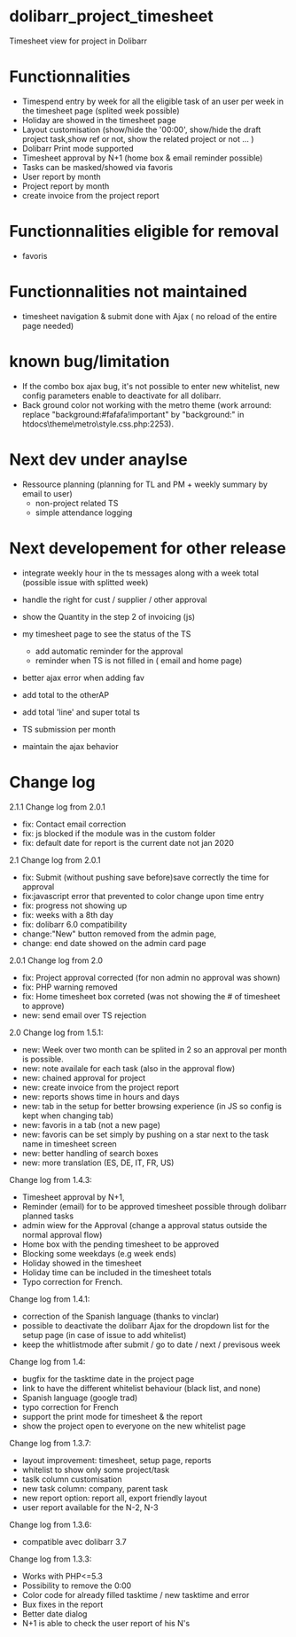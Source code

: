 # dolibarr_project_timesheet
Timesheet view for project in Dolibarr


# Functionnalities
 - Timespend entry by week for all the eligible task of an user per week in the timesheet page (splited week possible)
 - Holiday are showed in the timesheet page
 - Layout customisation (show/hide the '00:00', show/hide the draft project task,show ref or not, show the related project or not ... )
 - Dolibarr Print mode supported 
 - Timesheet approval by N+1 (home box & email reminder possible)
 - Tasks can be masked/showed via favoris
 - User report by month
 - Project report by month
 - create invoice from the project report

 
# Functionnalities eligible for removal
- favoris 

# Functionnalities not maintained
 - timesheet navigation & submit done with Ajax ( no reload of the entire page needed)

# known bug/limitation
- If the combo box ajax bug, it's not possible to enter new whitelist, new config parameters enable to deactivate for all dolibarr.
- Back ground color not working with the metro theme (work arround: replace "background:#fafafa!important" by "background:" in htdocs\theme\metro\style.css.php:2253).


# Next dev under anaylse
- Ressource planning  (planning for TL and PM + weekly summary by email to user)
    - non-project related TS 
    - simple attendance logging

# Next developement for other release
- integrate weekly hour in the ts messages along with a week total (possible issue with splitted week) 
- handle the right for cust /  supplier / other approval  
- show the Quantity in the step 2 of invoicing (js)
- my timesheet page to see the status of the TS
    - add automatic reminder for the approval
    - reminder when TS is not filled in ( email and home page)
- better ajax error when adding fav
- add total to the otherAP
- add total 'line' and super total ts
- TS submission per month

- maintain the ajax behavior




# Change log
2.1.1 Change log from 2.0.1
 - fix: Contact email correction
 - fix: js blocked if the module was in the custom folder
 - fix: default date for report is the current date not jan 2020

2.1 Change log from 2.0.1
- fix: Submit (without pushing save before)save correctly the time for approval
- fix:javascript error that prevented to color change upon time entry
- fix: progress not showing up
- fix: weeks with a 8th day
- fix: dolibarr 6.0 compatibility
- change:"New" button removed from the admin page,
- change: end date showed on the admin card page 

2.0.1 Change log from 2.0
 - fix: Project approval corrected (for non admin no approval was shown)
 - fix: PHP warning removed
 - fix: Home timesheet box correted (was not showing the # of timesheet to approve)
 - new: send email over TS rejection

2.0 Change log from 1.5.1:   
 - new: Week over two month can be splited in 2 so an approval per month is possible.
 - new: note availale for each task (also in the approval flow)    
 - new: chained approval for project
 - new: create invoice from the project report
 - new: reports shows time in hours and days
 - new: tab in the setup for better browsing experience (in JS so config is kept when changing tab)
 - new: favoris in a tab (not a new page)
 - new: favoris can be set simply by pushing on a star next to the task name in timesheet screen
 - new: better handling of search boxes
 - new: more translation (ES, DE, IT, FR, US)



Change log from 1.4.3:

 - Timesheet approval by N+1, 
 - Reminder (email) for to be approved timesheet possible through dolibarr planned tasks 
 - admin wiew for the Approval (change a approval status outside the normal approval flow)
 - Home box with the pending timesheet to be approved
 - Blocking some weekdays (e.g week ends)
 - Holiday showed in the timesheet
 - Holiday time can be included in the timesheet totals
 - Typo correction for French.
 
Change log from 1.4.1: 

 - correction of the Spanish language (thanks to vinclar)
 - possible to deactivate the dolibarr Ajax for the dropdown list for the setup page (in case of issue to add whitelist) 
 - keep the whitlistmode after submit / go to date / next / previsous week


Change log from 1.4: 

- bugfix for the tasktime date in the project page
- link to have the different whitelist behaviour (black list, and none)
- Spanish language (google trad)
- typo correction for French
- support the print mode for timesheet & the report
- show the project open to everyone on the new whitelist page

Change log from 1.3.7:

- layout improvement: timesheet, setup page, reports
- whitelist to show only some project/task
- taslk column customisation 
- new task column: company, parent task
- new report option: report all, export friendly layout
- user report available for the N-2, N-3 

Change log from 1.3.6:

- compatible avec dolibarr 3.7


Change log from 1.3.3:

- Works with PHP<=5.3
- Possibility to remove the 0:00
- Color code for already filled tasktime / new tasktime and error
- Bux fixes in the report
- Better date dialog
- N+1 is able to check the user report of his N's
